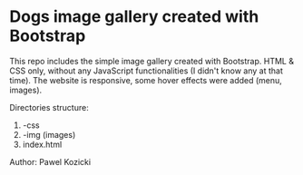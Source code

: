Dogs image gallery created with Bootstrap
=========================================

This repo includes the simple image gallery created with Bootstrap. HTML & CSS only, without any JavaScript functionalities (I didn't know any at that time). The website is responsive, some hover effects were added (menu, images).


Directories structure:
1. -css
2. -img (images)
3. index.html

Author: Pawel Kozicki